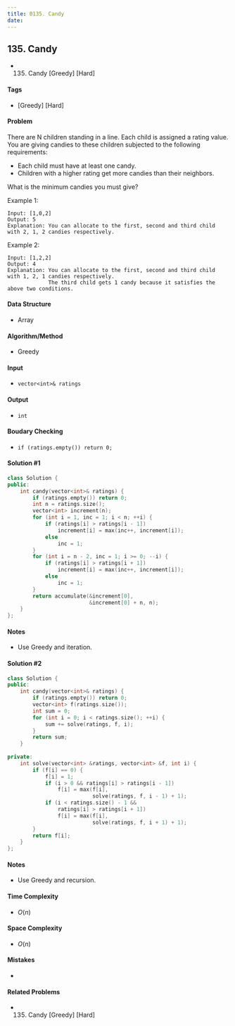 ```yaml
---
title: 0135. Candy
date: 
---
```


## 135. Candy
- 135. Candy [Greedy] [Hard]

#### Tags
- [Greedy] [Hard]

#### Problem
There are N children standing in a line. Each child is assigned a rating value.  
You are giving candies to these children subjected to the following requirements:

- Each child must have at least one candy.
- Children with a higher rating get more candies than their neighbors.

What is the minimum candies you must give?

Example 1:

    Input: [1,0,2]
    Output: 5
    Explanation: You can allocate to the first, second and third child with 2, 1, 2 candies respectively.

Example 2:

    Input: [1,2,2]
    Output: 4
    Explanation: You can allocate to the first, second and third child with 1, 2, 1 candies respectively.
                 The third child gets 1 candy because it satisfies the above two conditions.

#### Data Structure
- Array

#### Algorithm/Method
- Greedy

#### Input
- `vector<int>& ratings`

#### Output
- `int`

#### Boudary Checking
- `if (ratings.empty()) return 0;`

#### Solution #1
``` C++
class Solution {
public:
    int candy(vector<int>& ratings) {
        if (ratings.empty()) return 0;
        int n = ratings.size();
        vector<int> increment(n);
        for (int i = 1, inc = 1; i < n; ++i) {
            if (ratings[i] > ratings[i - 1])
                increment[i] = max(inc++, increment[i]);
            else
                inc = 1;
        }
        for (int i = n - 2, inc = 1; i >= 0; --i) {
            if (ratings[i] > ratings[i + 1])
                increment[i] = max(inc++, increment[i]);
            else
                inc = 1;
        }
        return accumulate(&increment[0],
                          &increment[0] + n, n);
    }
};
```

#### Notes
- Use Greedy and iteration.

#### Solution #2
``` C++
class Solution {
public:
    int candy(vector<int>& ratings) {
        if (ratings.empty()) return 0;
        vector<int> f(ratings.size());
        int sum = 0;
        for (int i = 0; i < ratings.size(); ++i) {
            sum += solve(ratings, f, i);
        }
        return sum;
    }
    
private:
    int solve(vector<int> &ratings, vector<int> &f, int i) {
        if (f[i] == 0) {
            f[i] = 1;
            if (i > 0 && ratings[i] > ratings[i - 1])
                f[i] = max(f[i], 
                           solve(ratings, f, i - 1) + 1);
            if (i < ratings.size() - 1 && 
                ratings[i] > ratings[i + 1])
                f[i] = max(f[i], 
                           solve(ratings, f, i + 1) + 1);
        }
        return f[i];
    }
};
```

#### Notes
- Use Greedy and recursion.

#### Time Complexity
- $O(n)$

#### Space Complexity
- $O(n)$

#### Mistakes
- 

#### Related Problems
- 135. Candy [Greedy] [Hard]
